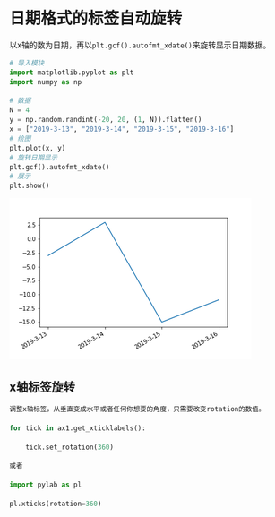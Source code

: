 # 日期格式的标签自动旋转

以x轴的数为日期，再以`plt.gcf().autofmt_xdate()`来旋转显示日期数据。

```python
# 导入模块
import matplotlib.pyplot as plt
import numpy as np

# 数据
N = 4
y = np.random.randint(-20, 20, (1, N)).flatten()
x = ["2019-3-13", "2019-3-14", "2019-3-15", "2019-3-16"]
# 绘图
plt.plot(x, y)
# 旋转日期显示
plt.gcf().autofmt_xdate()
# 展示
plt.show()


```

<img src="https://raw.githubusercontent.com/HG1227/image/master/img_tuchuang/20200324222324.png"/>

## x轴标签旋转

```python
调整x轴标签，从垂直变成水平或者任何你想要的角度，只需要改变rotation的数值。

for tick in ax1.get_xticklabels():

    tick.set_rotation(360)

或者

import pylab as pl

pl.xticks(rotation=360)
```

